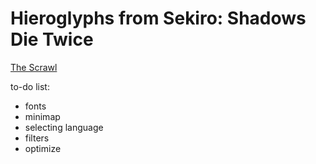# Hieroglyphs from Sekiro: Shadows Die Twice
<a href="https://giro5.github.io/Scrawl/public/" target="_blank" rel="noopener noreferrer">The Scrawl</a>

to-do list:
- fonts
- minimap
- selecting language
- filters
- optimize